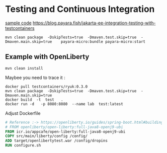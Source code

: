 # Testing and  Continuous Integration 
[sample code](https://github.com/fturizo/ConferenceDemo)
https://blog.payara.fish/jakarta-ee-integration-testing-with-testcontainers


```shell
mvn clean package  -DskipTests=true  -Dmaven.test.skip=true  -Dmaven.main.skip=true    payara-micro:bundle payara-micro:start
```

## Example with OpenLiberty
```shell
mvn clean install
```
Maybee you need to trace it :
```shell
docker pull testcontainers/ryuk:0.3.0 
mvn clean package  -DskipTests=true  -Dmaven.test.skip=true  -Dmaven.main.skip=true 
docker build  -t  test   .
docker run -d   -p 8080:8080  --name lab  test:latest
```
Adjust Dockerfile
```dockerfile
# Reference :-> https://openliberty.io/guides/spring-boot.html#building-and-running-the-application-in-a-docker-container
# FROM openliberty/open-liberty:full-java8-openj9-ubi
FROM icr.io/appcafe/open-liberty:full-java8-openj9-ubi
COPY src/main/liberty/config /config/
ADD target/openlibertytest.war /config/dropins
RUN configure.sh 
```